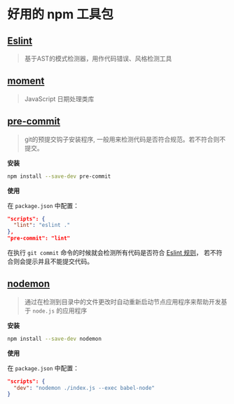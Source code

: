 # 好用的 npm 工具包

## [Eslint](http://eslint.cn/)

> 基于AST的模式检测器，用作代码错误、风格检测工具

## [moment](http://momentjs.cn/)

> JavaScript 日期处理类库

## [pre-commit](https://github.com/observing/pre-commit)

> git的预提交钩子安装程序, 一般用来检测代码是否符合规范。若不符合则不提交。

**安装**

```bash
npm install --save-dev pre-commit
```

**使用**

在 <code>package.json</code> 中配置：

```json
"scripts": {
  "lint": "eslint ."
},
"pre-commit": "lint"
```

在执行 <code>git commit</code> 命令的时候就会检测所有代码是否符合 [Eslint 规则](https://eslint.org/)， 若不符合则会提示并且不能提交代码。

## [nodemon](https://github.com/remy/nodemon)

> 通过在检测到目录中的文件更改时自动重新启动节点应用程序来帮助开发基于 <code>node.js</code> 的应用程序

**安装**

```bash
npm install --save-dev nodemon
```

**使用**

在 <code>package.json</code> 中配置：

```json
"scripts": {
  "dev": "nodemon ./index.js --exec babel-node"
}
 ```